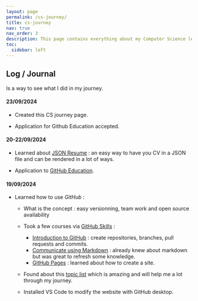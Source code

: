 ```yaml
---
layout: page
permalink: /cs-journey/
title: cs-journey
nav: true
nav_order: 3
description: This page contains everything about my Computer Science learning journey. You will find everything I did and the associated ressources.
toc:
  sidebar: left
---
```


## Log / Journal

Is a way to see what I did in my journey.

#### 23/09/2024

- Created this CS journey page.

- Application for Github Education accepted.

#### 20-22/09/2024

- Learned about [JSON Resume](https://jsonresume.org/) : an easy way to have you CV in a JSON file and can be rendered in a lot of ways.

- Application to [GitHub Education](https://education.github.com/discount_requests/application).


#### 19/09/2024

- Learned how to use *GitHub* :
  - What is the concept : easy versionning, team work and open source availability
  - Took a few courses via [GitHub Skills](https://github.com/skills/) :
    - [Introduction to GitHub](https://github.com/skills/introduction-to-github) : create repositories, branches, pull requests and commits.
    - [Communicate using Markdown](https://github.com/skills/communicate-using-markdown) : already knew about markdown but was great to refresh some knowledge.
    - [GitHub Pages](https://github.com/thomassalaun/skills-github-pages) : learned about how to create a site.

  - Found about this [topic list](https://youkn0wwho.academy/topic-list) which is amazing and will help me a lot through my journey.

  - Installed VS Code to modify the website with GitHub desktop.